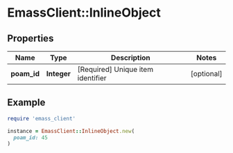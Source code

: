 # EmassClient::InlineObject

## Properties

| Name | Type | Description | Notes |
| ---- | ---- | ----------- | ----- |
| **poam_id** | **Integer** | [Required] Unique item identifier | [optional] |

## Example

```ruby
require 'emass_client'

instance = EmassClient::InlineObject.new(
  poam_id: 45
)
```

